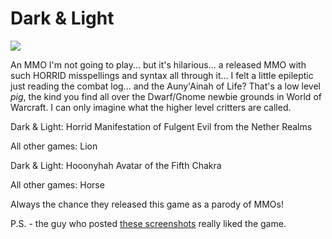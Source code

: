 # Dark &amp; Light

![](http://westkarana.com/images/darnandlight.png)

An MMO I'm not going to play... but it's hilarious... a released MMO with such HORRID misspellings and syntax all through it... I felt a little epileptic just reading the combat log... and the Auny'Ainah of Life? That's a low level *pig*, the kind you find all over the Dwarf/Gnome newbie grounds in World of Warcraft. I can only imagine what the higher level critters are called.

Dark & Light: Horrid Manifestation of Fulgent Evil from the Nether Realms

All other games: Lion

Dark & Light: Hooonyhah Avatar of the Fifth Chakra

All other games: Horse

Always the chance they released this game as a parody of MMOs!

P.S. - the guy who posted [these screenshots](http://www.darkandlight.net/forums/showthread.php?t=60592) really liked the game.
